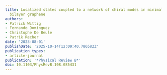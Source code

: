 ```yaml
---
title: Localized states coupled to a network of chiral modes in minimally twisted
  bilayer graphene
authors:
- Patrick Wittig
- Fernando Dominguez
- Christophe De Beule
- Patrik Recher
date: '2023-08-01'
publishDate: '2025-10-14T12:09:40.786582Z'
publication_types:
- article-journal
publication: '*Physical Review B*'
doi: 10.1103/PhysRevB.108.085431
---
```

